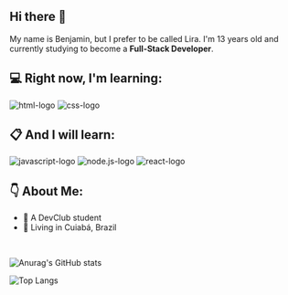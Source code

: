 ## Hi there 👋

My name is Benjamin, but I prefer to be called Lira. I'm 13 years old and currently studying to become a **Full-Stack Developer**. 

## :computer: Right now, I'm learning:

<img src="https://icongr.am/devicon/html5-original.svg?size=43&color=ffffff" alt="html-logo"/>  <img src="https://icongr.am/devicon/css3-original.svg?size=43&color=ffffff" alt="css-logo"/>

## :clipboard: And I will learn:

<img src="https://icongr.am/devicon/javascript-original.svg?size=43&color=ffffff" alt="javascript-logo"/> <img src="https://icongr.am/devicon/nodejs-original.svg?size=43&color=ffffff" alt="node.js-logo"/> <img src="https://icongr.am/devicon/react-original.svg?size=43&color=ffffff" alt="react-logo"/> 

## :point_down: About Me:

- :green_book: A DevClub student
- :round_pushpin: Living in Cuiabá, Brazil
<br>

![Anurag's GitHub stats](https://github-readme-stats.vercel.app/api?username=benlira&show_icons=true&theme=dark)

![Top Langs](https://github-readme-stats.vercel.app/api/top-langs/?username=benlira&layout=compact&theme=dark)
